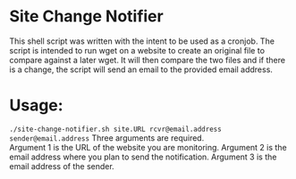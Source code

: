 # Site Change Notifier
This shell script was written with the intent to be used as a cronjob.  The script is intended to run wget on a website to create an original file to compare against a later wget.  It will then compare the two files and if there is a change, the script will send an email to the provided email address.
# Usage:
`./site-change-notifier.sh site.URL rcvr@email.address sender@email.address`
Three arguments are required.  
Argument 1 is the URL of the website you are monitoring.
Argument 2 is the email address where you plan to send the notification.
Argument 3 is the email address of the sender.
